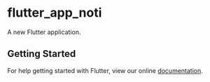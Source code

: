 # flutter_app_noti

A new Flutter application.

## Getting Started

For help getting started with Flutter, view our online
[documentation](https://flutter.io/).
